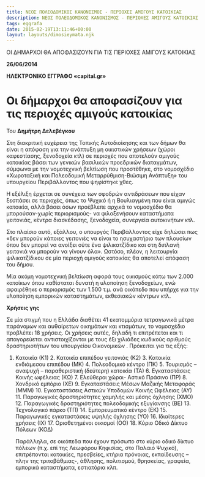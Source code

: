 ```yaml
---
title: ΝΕΟΣ ΠΟΛΕΟΔΟΜΙΚΟΣ ΚΑΝΟΝΙΣΜΟΣ - ΠΕΡΙΟΧΕΣ ΑΜΙΓΟΥΣ ΚΑΤΟΙΚΙΑΣ
description: ΝΕΟΣ ΠΟΛΕΟΔΟΜΙΚΟΣ ΚΑΝΟΝΙΣΜΟΣ - ΠΕΡΙΟΧΕΣ ΑΜΙΓΟΥΣ ΚΑΤΟΙΚΙΑΣ
tags: eggrafa
date: 2015-02-19T13:11:46+00:00
layout: layouts/dimosieymata.njk
---
```

ΟΙ ΔΗΜΑΡΧΟΙ ΘΑ ΑΠΟΦΑΣΙΖΟΥΝ ΓΙΑ ΤΙΣ ΠΕΡΙΟΧΕΣ ΑΜΙΓΟΥΣ ΚΑΤΟΙΚΙΑΣ
<!-- excerpt -->
**26/06/2014**

**ΗΛΕΚΤΡΟΝΙΚΟ ΕΓΓΡΑΦΟ «****capital.gr****»**

 # Οι δήμαρχοι θα αποφασίζουν για τις περιοχές αμιγούς κατοικίας

  Του **Δημήτρη Δελεβέγκου**

Στη διακριτική ευχέρεια της Τοπικής Αυτοδιοίκησης και των δήμων θα είναι η απόφαση για την ανάπτυξη μη οικιστικών χρήσεων (χώροι καφεστίασης, ξενοδοχεία κτλ) σε περιοχές που αποτελούν αμιγούς κατοικίας βάσει των γενικών βασιλικών προεδρικών διαταγμάτων, σύμφωνα με την νομοτεχνική βελτίωση που προστέθηκε, στο νομοσχέδιο «Χωροταξική και Πολεοδομική Μεταρρύθμιση-Βιώσιμη Ανάπτυξη» του υπουργείου Περιβάλλοντος που ψηφίστηκε χθες.

Η εξέλιξη έρχεται σε συνέχεια των σφοδρών αντιδράσεων που είχαν ξεσπάσει σε περιοχές, όπως το Ψυχικό ή η Βουλιαγμένη που είναι αμιγώς κατοικία, αλλά βάσει όσων προέβλεπε αρχικά το νομοσχέδιο θα μπορούσαν-χωρίς περιορισμούς- να φιλοξενήσουν καταστήματα γειτονιάς, κέντρα διασκέδασης, ξενοδοχεία, συνεργεία αυτοκινήτων κτλ.

Στο πλαίσιο αυτό, εξάλλου, ο υπουργός Περιβάλλοντος είχε δηλώσει πως «δεν μπορούν κάποιες γειτονιές να είναι το ησυχαστήριο των πλουσίων όπου δεν μπορεί να ανοίξει ούτε ένα ψιλικατζίδικο και στη διπλανή γειτονιά να μπορούν να γίνουν όλα». Ωστόσο, πλέον, η λειτουργία ψιλικατζίδικου σε μία περιοχή αμιγούς κατοικίας θα αποτελεί απόφαση του δήμου.

Μία ακόμη νομοτεχνική βελτίωση αφορά τους οικισμούς κάτω των 2.000 κατοίκων όπου καθίσταται δυνατή η υλοποίηση ξενοδοχείων, ενώ αφαιρέθηκε ο περιορισμός των 1.500 τ.μ. ανά οικόπεδο που υπήρχε για την υλοποίηση εμπορικών καταστημάτων, εκθεσιακών κέντρων κτλ.

**Χρήσεις γης**

Σε μία στιγμή που η Ελλάδα διαθέτει 41 εκατομμύρια τετραγωνικά μέτρα παράνομων και αυθαίρετων οικημάτων και κτισμάτων, το νομοσχέδιο προβλέπει 18 χρήσεις. Οι χρήσεις αυτές, δηλαδή τι επιτρέπεται και τι απαγορεύεται αντιστοιχίζονται με τους έξι χιλιάδες κωδικούς αριθμούς δραστηριοτήτων του υπουργείου Οικονομικών . Πρόκειται για τις εξής:

1. Κατοικία (Κ1)
   2. Κατοικία επιπέδου γειτονιάς (Κ2)
   3. Κατοικία ενδιάμεσου επιπέδου (ΜΚ)
   4. Πολεοδομικό κέντρο (ΠΚ)
   5. Τουρισμός – αναψυχή – παραθεριστική (δεύτερη) κατοικία (ΤΑ)
   6. Εγκαταστάσεις Κοινής ωφέλειας (ΚΩ)
   7. Ελεύθεροι χώροι- Αστικό Πράσινο (ΠΡ)
   8. Χονδρικό εμπόριο (ΧΕ)
   9. Εγκαταστάσεις Μέσων Μαζικής Μεταφοράς (ΜΜΜ)
   10. Εγκαταστάσεις Αστικών Υποδομών Κοινής Ωφέλειας (ΑΥ)
   11. Παραγωγικές δραστηριότητες χαμηλής και μέσης όχλησης (ΧΜΟ)
   12. Παραγωγικές δραστηριότητες πολεοδομικής εξυγίανσης (ΒΕ)
   13. Τεχνολογικό πάρκο (ΤΠ)
   14. Εμπορευματικό κέντρο (ΕΚ)
   15. Παραγωγικές εγκαταστάσεις υψηλής όχλησης (ΥΟ)
   16. Ιδιαίτερες χρήσεις (ΙΧ)
   17. Οριοθετημένοι οικισμοί (ΟΟ)
   18. Κύριο Οδικό Δίκτυο Πόλεων (ΚΟΔ)
  
   Παράλληλα, σε οικόπεδα που έχουν πρόσωπο στο κύριο οδικό δίκτυο πόλεων (π.χ. επί της Λεωφόρου Κηφισίας, στο Παλαιό Ψυχικό), επιτρέπονται κατοικίες, πρεσβείες, κτήρια πρόνοιας, εκπαίδευσης –πλην της τριτοβάθμιας-, άθλησης, πολιτισμού, θρησκείας, γραφεία, εμπορικά καταστήματα, εστιατόρια κλπ.
